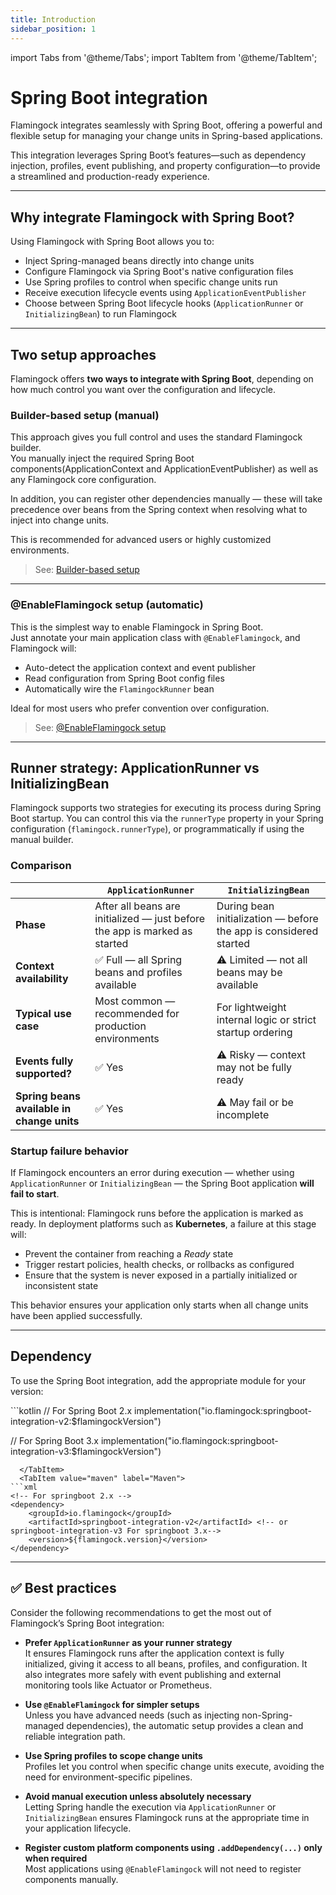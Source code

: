 ```yaml
---
title: Introduction
sidebar_position: 1
---
```


import Tabs from '@theme/Tabs';
import TabItem from '@theme/TabItem';

# Spring Boot integration

Flamingock integrates seamlessly with Spring Boot, offering a powerful and flexible setup for managing your change units in Spring-based applications.

This integration leverages Spring Boot’s features—such as dependency injection, profiles, event publishing, and property configuration—to provide a streamlined and production-ready experience.

---

## Why integrate Flamingock with Spring Boot?

Using Flamingock with Spring Boot allows you to:

- Inject Spring-managed beans directly into change units
- Configure Flamingock via Spring Boot's native configuration files
- Use Spring profiles to control when specific change units run
- Receive execution lifecycle events using `ApplicationEventPublisher`
- Choose between Spring Boot lifecycle hooks (`ApplicationRunner` or `InitializingBean`) to run Flamingock

---

## Two setup approaches

Flamingock offers **two ways to integrate with Spring Boot**, depending on how much control you want over the configuration and lifecycle.

### Builder-based setup (manual)

This approach gives you full control and uses the standard Flamingock builder.  
You manually inject the required Spring Boot components(ApplicationContext and ApplicationEventPublisher) as well as any Flamingock core configuration.

In addition, you can register other dependencies manually — these will take precedence over beans from the Spring context when resolving what to inject into change units.

This is recommended for advanced users or highly customized environments.

> See: [Builder-based setup](./builder-based-setup.md)

---

### @EnableFlamingock setup (automatic)

This is the simplest way to enable Flamingock in Spring Boot.  
Just annotate your main application class with `@EnableFlamingock`, and Flamingock will:

- Auto-detect the application context and event publisher
- Read configuration from Spring Boot config files
- Automatically wire the `FlamingockRunner` bean

Ideal for most users who prefer convention over configuration.

> See: [@EnableFlamingock setup](./enable-flamingock-setup.md)

---

## Runner strategy: ApplicationRunner vs InitializingBean

Flamingock supports two strategies for executing its process during Spring Boot startup. You can control this via the `runnerType` property in your Spring configuration (`flamingock.runnerType`), or programmatically if using the manual builder.

### Comparison

|                                            | `ApplicationRunner`                                                        | `InitializingBean`                                                |
|--------------------------------------------|----------------------------------------------------------------------------|-------------------------------------------------------------------|
| **Phase**                                  | After all beans are initialized — just before the app is marked as started | During bean initialization — before the app is considered started |
| **Context availability**                   | ✅ Full — all Spring beans and profiles available                           | ⚠️ Limited — not all beans may be available                       |
| **Typical use case**                       | Most common — recommended for production environments                      | For lightweight internal logic or strict startup ordering         |
| **Events fully supported?**                | ✅ Yes                                                                      | ⚠️ Risky — context may not be fully ready                         |
| **Spring beans available in change units** | ✅ Yes                                                                      | ⚠️ May fail or be incomplete                                      |

### Startup failure behavior

If Flamingock encounters an error during execution — whether using `ApplicationRunner` or `InitializingBean` — the Spring Boot application **will fail to start**.

This is intentional: Flamingock runs before the application is marked as ready. In deployment platforms such as **Kubernetes**, a failure at this stage will:

- Prevent the container from reaching a *Ready* state
- Trigger restart policies, health checks, or rollbacks as configured
- Ensure that the system is never exposed in a partially initialized or inconsistent state

This behavior ensures your application only starts when all change units have been applied successfully.

---

## Dependency

To use the Spring Boot integration, add the appropriate module for your version:

<Tabs groupId="gradle_maven">
  <TabItem value="gradle" label="Gradle">
```kotlin
// For Spring Boot 2.x
implementation("io.flamingock:springboot-integration-v2:$flamingockVersion")

// For Spring Boot 3.x
implementation("io.flamingock:springboot-integration-v3:$flamingockVersion")
```
  </TabItem>
  <TabItem value="maven" label="Maven">
```xml
<!-- For springboot 2.x -->
<dependency>
    <groupId>io.flamingock</groupId>
    <artifactId>springboot-integration-v2</artifactId> <!-- or  springboot-integration-v3 For springboot 3.x-->
    <version>${flamingock.version}</version>
</dependency>

```
  </TabItem>
</Tabs>

---

## :white_check_mark: Best practices

Consider the following recommendations to get the most out of Flamingock’s Spring Boot integration:

- **Prefer `ApplicationRunner` as your runner strategy**  
  It ensures Flamingock runs after the application context is fully initialized, giving it access to all beans, profiles, and configuration. It also integrates more safely with event publishing and external monitoring tools like Actuator or Prometheus.

- **Use `@EnableFlamingock` for simpler setups**  
  Unless you have advanced needs (such as injecting non-Spring-managed dependencies), the automatic setup provides a clean and reliable integration path.

- **Use Spring profiles to scope change units**  
  Profiles let you control when specific change units execute, avoiding the need for environment-specific pipelines.

- **Avoid manual execution unless absolutely necessary**  
  Letting Spring handle the execution via `ApplicationRunner` or `InitializingBean` ensures Flamingock runs at the appropriate time in your application lifecycle.

- **Register custom platform components using `.addDependency(...)` only when required**  
  Most applications using `@EnableFlamingock` will not need to register components manually.


